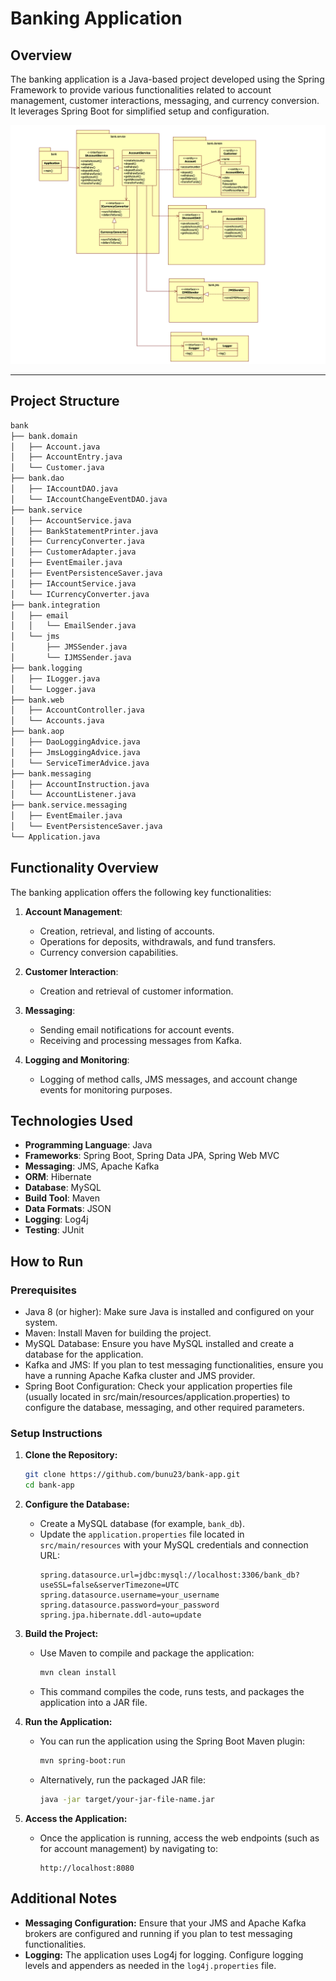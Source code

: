 # Banking Application

## Overview

The banking application is a Java-based project developed using the Spring Framework to provide various functionalities related to account management, customer interactions, messaging, and currency conversion. It leverages Spring Boot for simplified setup and configuration.

![Bank Application](domain.png)

---

## Project Structure

```bash
bank
├── bank.domain
│   ├── Account.java
│   ├── AccountEntry.java
│   └── Customer.java
├── bank.dao
│   ├── IAccountDAO.java
│   └── IAccountChangeEventDAO.java
├── bank.service
│   ├── AccountService.java
│   ├── BankStatementPrinter.java
│   ├── CurrencyConverter.java
│   ├── CustomerAdapter.java
│   ├── EventEmailer.java
│   ├── EventPersistenceSaver.java
│   ├── IAccountService.java
│   └── ICurrencyConverter.java
├── bank.integration
│   ├── email
│   │   └── EmailSender.java
│   └── jms
│       ├── JMSSender.java
│       └── IJMSSender.java
├── bank.logging
│   ├── ILogger.java
│   └── Logger.java
├── bank.web
│   ├── AccountController.java
│   └── Accounts.java
├── bank.aop
│   ├── DaoLoggingAdvice.java
│   ├── JmsLoggingAdvice.java
│   └── ServiceTimerAdvice.java
├── bank.messaging
│   ├── AccountInstruction.java
│   └── AccountListener.java
├── bank.service.messaging
│   ├── EventEmailer.java
│   └── EventPersistenceSaver.java
└── Application.java
```

## Functionality Overview

The banking application offers the following key functionalities:

1. **Account Management**: 
   - Creation, retrieval, and listing of accounts.
   - Operations for deposits, withdrawals, and fund transfers.
   - Currency conversion capabilities.

2. **Customer Interaction**: 
   - Creation and retrieval of customer information.

3. **Messaging**: 
   - Sending email notifications for account events.
   - Receiving and processing messages from Kafka.

4. **Logging and Monitoring**: 
   - Logging of method calls, JMS messages, and account change events for monitoring purposes.

## Technologies Used

- **Programming Language**: Java
- **Frameworks**: Spring Boot, Spring Data JPA, Spring Web MVC
- **Messaging**: JMS, Apache Kafka
- **ORM**: Hibernate
- **Database**: MySQL
- **Build Tool**: Maven
- **Data Formats**: JSON
- **Logging**: Log4j
- **Testing**: JUnit

## How to Run

### Prerequisites

* Java 8 (or higher): Make sure Java is installed and configured on your system.
* Maven: Install Maven for building the project.
* MySQL Database: Ensure you have MySQL installed and create a database for the application.
* Kafka and JMS: If you plan to test messaging functionalities, ensure you have a running Apache Kafka cluster and JMS provider.
* Spring Boot Configuration: Check your application properties file (usually located in src/main/resources/application.properties) to configure the database, messaging, and other required parameters.
  
### Setup Instructions

1. **Clone the Repository:**
   ```bash
   git clone https://github.com/bunu23/bank-app.git
   cd bank-app
   ```

2. **Configure the Database:**
   - Create a MySQL database (for example, `bank_db`).
   - Update the `application.properties` file located in `src/main/resources` with your MySQL credentials and connection URL:
     ```properties
     spring.datasource.url=jdbc:mysql://localhost:3306/bank_db?useSSL=false&serverTimezone=UTC
     spring.datasource.username=your_username
     spring.datasource.password=your_password
     spring.jpa.hibernate.ddl-auto=update
     ```

3. **Build the Project:**
   - Use Maven to compile and package the application:
     ```bash
     mvn clean install
     ```
   - This command compiles the code, runs tests, and packages the application into a JAR file.

4. **Run the Application:**
   - You can run the application using the Spring Boot Maven plugin:
     ```bash
     mvn spring-boot:run
     ```
   - Alternatively, run the packaged JAR file:
     ```bash
     java -jar target/your-jar-file-name.jar
     ```

5. **Access the Application:**
   - Once the application is running, access the web endpoints (such as for account management) by navigating to:
     ```
     http://localhost:8080
     ```

## Additional Notes

- **Messaging Configuration:** Ensure that your JMS and Apache Kafka brokers are configured and running if you plan to test messaging functionalities.
- **Logging:** The application uses Log4j for logging. Configure logging levels and appenders as needed in the `log4j.properties` file.
```
